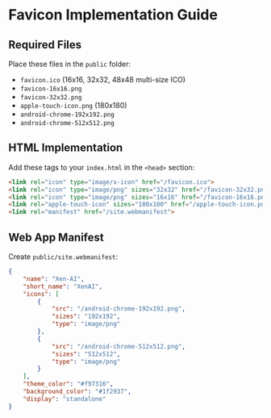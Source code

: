 # Favicon Implementation Guide

## Required Files
Place these files in the `public` folder:

- `favicon.ico` (16x16, 32x32, 48x48 multi-size ICO)
- `favicon-16x16.png`
- `favicon-32x32.png`
- `apple-touch-icon.png` (180x180)
- `android-chrome-192x192.png`
- `android-chrome-512x512.png`

## HTML Implementation
Add these tags to your `index.html` in the `<head>` section:

```html
<link rel="icon" type="image/x-icon" href="/favicon.ico">
<link rel="icon" type="image/png" sizes="32x32" href="/favicon-32x32.png">
<link rel="icon" type="image/png" sizes="16x16" href="/favicon-16x16.png">
<link rel="apple-touch-icon" sizes="180x180" href="/apple-touch-icon.png">
<link rel="manifest" href="/site.webmanifest">
```

## Web App Manifest
Create `public/site.webmanifest`:

```json
{
    "name": "Xen-AI",
    "short_name": "XenAI",
    "icons": [
        {
            "src": "/android-chrome-192x192.png",
            "sizes": "192x192",
            "type": "image/png"
        },
        {
            "src": "/android-chrome-512x512.png",
            "sizes": "512x512",
            "type": "image/png"
        }
    ],
    "theme_color": "#f97316",
    "background_color": "#1f2937",
    "display": "standalone"
}
```
